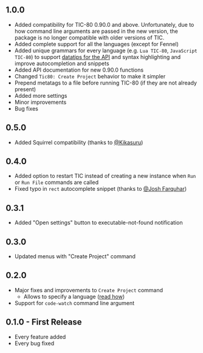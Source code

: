 ## 1.0.0

* Added compatibility for TIC-80 0.90.0 and above. Unfortunately, due   to how command line arguments are passed in the new version, the package is no longer compatible with older versions of TIC.
* Added complete support for all the languages (except for Fennel)
* Added unique grammars for every language (e.g. `Lua TIC-80`, `JavaScript TIC-80`) to support [datatips for the API](https://github.com/ViChyavIn/atom-tic80/tree/5f8bab452c853436cc962668bd1bb9f1d393ad98#datatips) and syntax highlighting and improve autocompletion and snippets
* Added API documentation for new 0.90.0 functions
* Changed `Tic80: Create Project` behavior to make it simpler
* Prepend metatags to a file before running TIC-80 (if they are not already present)
* Added more settings
* Minor improvements
* Bug fixes


## 0.5.0
* Added Squirrel compatibility (thanks to [@Kikasuru](https://github.com/Kikasuru))


## 0.4.0
* Added option to restart TIC instead of creating a new instance when `Run` or `Run File` commands are called
* Fixed typo in `rect` autocomplete snippet (thanks to [@Josh Farquhar](https://github.com/joshfarquhar))


## 0.3.1
* Added "Open settings" button to executable-not-found notification


## 0.3.0
* Updated menus with "Create Project" command


## 0.2.0
* Major fixes and improvements to `Create Project` command
  * Allows to specify a language ([read how](README.md#how-to-make-one))
* Support for `code-watch` command line argument


## 0.1.0 - First Release
* Every feature added
* Every bug fixed

